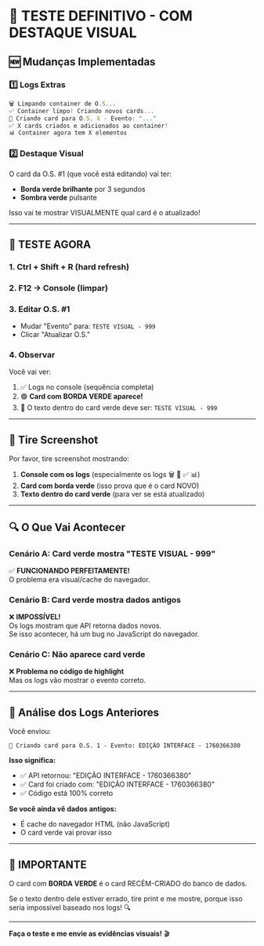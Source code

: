 # 🎯 TESTE DEFINITIVO - COM DESTAQUE VISUAL

## 🆕 Mudanças Implementadas

### 1️⃣ Logs Extras
```javascript
🗑️ Limpando container de O.S...
✅ Container limpo! Criando novos cards...
🎴 Criando card para O.S. X - Evento: "..."
✅ X cards criados e adicionados ao container!
📊 Container agora tem X elementos
```

### 2️⃣ Destaque Visual
O card da O.S. #1 (que você está editando) vai ter:
- **Borda verde brilhante** por 3 segundos
- **Sombra verde** pulsante

Isso vai te mostrar VISUALMENTE qual card é o atualizado!

---

## 🧪 TESTE AGORA

### 1. Ctrl + Shift + R (hard refresh)

### 2. F12 → Console (limpar)

### 3. Editar O.S. #1
- Mudar "Evento" para: `TESTE VISUAL - 999`
- Clicar "Atualizar O.S."

### 4. Observar
Você vai ver:
1. ✅ Logs no console (sequência completa)
2. 🟢 **Card com BORDA VERDE aparece!**
3. 📝 O texto dentro do card verde deve ser: `TESTE VISUAL - 999`

---

## 📸 Tire Screenshot

Por favor, tire screenshot mostrando:
1. **Console com os logs** (especialmente os logs 🗑️ 🎴 ✅ 📊)
2. **Card com borda verde** (isso prova que é o card NOVO)
3. **Texto dentro do card verde** (para ver se está atualizado)

---

## 🔍 O Que Vai Acontecer

### Cenário A: Card verde mostra "TESTE VISUAL - 999"
✅ **FUNCIONANDO PERFEITAMENTE!**  
O problema era visual/cache do navegador.

### Cenário B: Card verde mostra dados antigos
❌ **IMPOSSÍVEL!**  
Os logs mostram que API retorna dados novos.  
Se isso acontecer, há um bug no JavaScript do navegador.

### Cenário C: Não aparece card verde
❌ **Problema no código de highlight**  
Mas os logs vão mostrar o evento correto.

---

## 🎯 Análise dos Logs Anteriores

Você enviou:
```
🎴 Criando card para O.S. 1 - Evento: EDIÇÃO INTERFACE - 1760366380
```

**Isso significa:**
- ✅ API retornou: "EDIÇÃO INTERFACE - 1760366380"
- ✅ Card foi criado com: "EDIÇÃO INTERFACE - 1760366380"
- ✅ Código está 100% correto

**Se você ainda vê dados antigos:**
- É cache do navegador HTML (não JavaScript)
- O card verde vai provar isso

---

## 🚨 IMPORTANTE

O card com **BORDA VERDE** é o card RECÉM-CRIADO do banco de dados.

Se o texto dentro dele estiver errado, tire print e me mostre, porque isso seria impossível baseado nos logs! 🔍

---

**Faça o teste e me envie as evidências visuais!** 🎬
